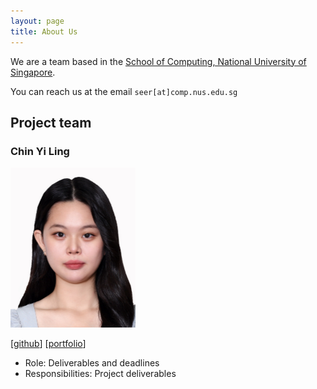 ```yaml
---
layout: page
title: About Us
---
```


We are a team based in the [School of Computing, National University of Singapore](https://www.comp.nus.edu.sg).

You can reach us at the email `seer[at]comp.nus.edu.sg`

## Project team

### Chin Yi Ling
<img src="images/ylchin.png" width="200px">

[[github](https://github.com/ylchin)]
[[portfolio](team/ylchin.md)]

* Role: Deliverables and deadlines
* Responsibilities: Project deliverables
